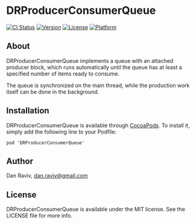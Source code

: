 # DRProducerConsumerQueue

[![CI Status](http://img.shields.io/travis/danra/DRProducerConsumerQueue.svg?style=flat)](https://travis-ci.org/danra/DRProducerConsumerQueue)
[![Version](https://img.shields.io/cocoapods/v/DRProducerConsumerQueue.svg?style=flat)](http://cocoadocs.org/docsets/DRProducerConsumerQueue)
[![License](https://img.shields.io/cocoapods/l/DRProducerConsumerQueue.svg?style=flat)](http://cocoadocs.org/docsets/DRProducerConsumerQueue)
[![Platform](https://img.shields.io/cocoapods/p/DRProducerConsumerQueue.svg?style=flat)](http://cocoadocs.org/docsets/DRProducerConsumerQueue)

## About

DRProducerConsumerQueue implements a queue with an attached producer block, which runs automatically until the queue has at least a specified number of items ready to consume.
                       
The queue is synchronized on the main thread, while the production work itself can be done in the background.

## Installation

DRProducerConsumerQueue is available through [CocoaPods](http://cocoapods.org). To install
it, simply add the following line to your Podfile:

    pod 'DRProducerConsumerQueue'

## Author

Dan Raviv, dan.raviv@gmail.com

## License

DRProducerConsumerQueue is available under the MIT license. See the LICENSE file for more info.
